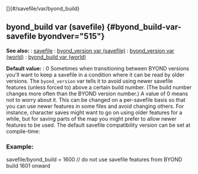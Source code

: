 []{#/savefile/var/byond_build}
## byond_build var (savefile) {#byond_build-var-savefile byondver="515"}
**See also:**
:   [savefile](#/savefile)
:   [byond_version var (savefile)](#/savefile/var/byond_version)
:   [byond_version var (world)](#/world/var/byond_version)
:   [byond_build var (world)](#/world/var/byond_build)
<!-- -->
**Default value:**
:   0
Sometimes when transitioning between BYOND versions you\'ll want to keep
a savefile in a condition where it can be read by older versions. The
`byond_version` var tells it to avoid using newer savefile features
(unless forced to) above a certain build number. (The build number
changes more often than the BYOND version number.) A value of 0 means
not to worry about it.
This can be changed on a per-savefile basis so that you can use newer
features in some files and avoid changing others. For instance,
character saves might want to go on using older features for a while,
but for saving parts of the map you might prefer to allow newer features
to be used.
The default savefile compatibility version can be set at compile-time:
### Example:
savefile/byond_build = 1600 // do not use savefile features from BYOND
build 1601 onward